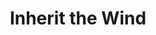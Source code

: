 ---
title: Inherit the Wind
year: 1963
opening_date: 1963-04-18
closing_date: 1963-04-27
layout: productions
featured_image: 
image_caption:
image_credit:
playbill:
category:
Theatre: Theatre Jacksonville
Venue: Little Theatre
cast:
  Rachel Brown: Vicky Johnson
  Meeker: A. J. Marshall
  Bertram Cates: Bill Nickel
  Mr. Goodfellow: Joe Caldwell
  Mrs. Krebs: Anita Cheshire
  Rev. Jeremiah Brown: Robert Agnew
  Corkin: Norman Fisher
  Bollinger: Ralph Kunsberg
  Mr. Bannister: Emanual Ehrlich
  Melinda: Cathy Logan
  Howard: Stephen Suhrer
  Mrs. Loomis: Bambi Bowen
  Hot Dog Man: Roy Taylor
  Mrs. McLain: Peggy Stephenson
  Mrs. Blair: Kay S. Hicks
  Elijah: William Milton
  E.K. Hornbeck: Ted Weeks
  Hurdy Gurdy Man: Riley Granger
  Timmy: Marshall Nazworth
  Sunny: Charlotte Smotherman
  Mayor: Art Logan
  Mathew Harrison Brady: Harold Bergman
  Mrs. Brady: Jean Goodman
  Tom Davenport: Fred Fischer
  Henry Drummond: Arthur J. Gutman
  Judge: William S. Thornton
  Dunlap: Burl Balay
  Sillers: Lucky Simpson
  Reuter's Man: Ed Poole
  Harry Y. Esterbrook: Richard Snyder
  Doc Kimble: Durward Hawkins
  Mayor's Wife: Beverly Fink
  Dr. Amos D. Keller: Joe Hyde
  Dr. Allen Page: Ernest Goldsmith
  Walter Aaronson: David Goodman
  Phil: Dan Griffin
  Diana: Diana Schuh
  Robin: Robin Grossberg
crew:
  Director: George Ballis
  Set Designer: Ben Jones
  Technical Director: Pete House
  Scenic Art Work: Robert Krell
  Costumes: 
    - Frank Ridge
    - Ellen Black
  Lighting Designer: Chase Ambler
  Stage Manager: Peggy Miller
  Assistant Stage Manager: A.J. Marshall
  Lighting: 
    - Ed Clarmont
    - Hal Hunter
  Sound: Madge Bruner
  Properties: 
    - Ed Poole
    - Jean Charles
    - Esther Barnes
    - Ellen Black
    - Helen Cochran
    - Gladys Dale
    - A. Ira Fink
    - Margreat Hawkins
    - Thelma Mayeron
    - Edythe Price
    - Jane Thompson
    - Doris Thornhill
    - Mary Thornhill
    - Eula Walters
  Make-Up: 
    - Marion Conner
    - Beverly Fink
    - Doris Hindin
    - Gaylynn Holt
    - Toni Ott
    - Jane Porter
    - Verdo Pryor
    - Thelma Mayeron
    - Richard Snyder
  Construction and Painting: 
    - Bob Schuh
    - Diana Schuh
    - Jack Brawley
    - Robin Grossberg
    - Charlotte Smotherman
    - Robert Krell
    - Ida Pearson
    - Hank Pearson
    - Gladys Dale
    - A.J. Marshall
    - Pete House
    - Joanne House
external_links:
---
